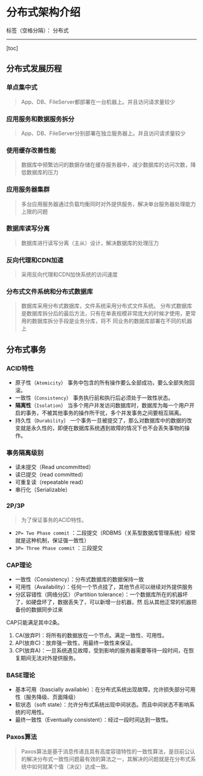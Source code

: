 # 分布式架构介绍

标签（空格分隔）： 分布式

---

[toc]

## 分布式发展历程

### 单点集中式
> App、DB、FileServer都部署在⼀台机器上。并且访问请求量较少

### 应⽤服务和数据服务拆分
> App、DB、FileServer分别部署在独⽴服务器上。并且访问请求量较少

### 使⽤缓存改善性能
> 数据库中频繁访问的数据存储在缓存服务器中，减少数据库的访问次数，降低数据库的压⼒

### 应⽤服务器集群
> 多台应⽤服务器通过负载均衡同时对外提供服务，解决单台服务器处理能⼒上限的问题

### 数据库读写分离
> 数据库进⾏读写分离（主从）设计，解决数据库的处理压⼒

### 反向代理和CDN加速
> 采⽤反向代理和CDN加快系统的访问速度

### 分布式⽂件系统和分布式数据库
> 数据库采⽤分布式数据库，⽂件系统采⽤分布式⽂件系统。
> 分布式数据库是数据库拆分后的最后⽅法，只有在单表规模⾮常庞⼤的时候才使⽤，更常⽤的数据库拆分⼿段是业务分库，将不
同业务的数据库部署在不同的机器上

## 分布式事务

### ACID特性

- 原子性（`Atomicity`）
    事务中包含的所有操作要么全部成功，要么全部失败回滚。
- 一致性（`Consistency`）
    事务执行前和执行后必须处于一致性状态。
- **隔离性**（`Isolation`）
    当多个用户并发访问数据库时，数据库为每一个用户开启的事务，不被其他事务的操作所干扰，多个并发事务之间要相互隔离。
- 持久性（`Durability`）
    一个事务一旦被提交了，那么对数据库中的数据的改变就是永久性的，即便在数据库系统遇到故障的情况下也不会丢失事物的操作。

### 事务隔离级别

- 读未提交（Read uncommitted）
- 读已提交（read committed）
- 可重复读（repeatable read）
- 串⾏化（Serializable）

### 2P/3P
> 为了保证事务的ACID特性。

- `2P= Two Phase commit`    ：⼆段提交（RDBMS（关系型数据库管理系统）经常就是这种机制，保证强⼀致性）
- `3P= Three Phase commit`  ：三段提交

### CAP理论

- ⼀致性（Consistency）：分布式数据库的数据保持⼀致
- 可⽤性（Availability）：任何⼀个节点挂了，其他节点可以继续对外提供服务
- 分区容错性（⽹络分区）（Partition tolerance）：⼀个数据库所在的机器坏了，如硬盘坏了，数据丢失了，可以新增⼀台机器，然
后从其他正常的机器把备份的数据同步过来

CAP只能满⾜其中2条。

1. CA(放弃P)：将所有的数据放在⼀个节点。满⾜⼀致性、可⽤性。
1. AP(放弃C)：放弃强⼀致性，⽤最终⼀致性来保证。
1. CP(放弃A)：⼀旦系统遇⻅故障，受到影响的服务器需要等待⼀段时间，在恢复期间⽆法对外提供服务。

### BASE理论
- 基本可⽤（bascially available）：在分布式系统出现故障，允许损失部分可⽤性（服务降级、⻚⾯降级）
- 软状态（soft state）：允许分布式系统出现中间状态。⽽且中间状态不影响系统的可⽤性。
- 最终⼀致性（Eventually consistent）：经过⼀段时间达到⼀致性。

### Paxos算法
> Paxos算法是基于消息传递且具有高度容错特性的一致性算法，是目前公认的解决分布式一致性问题最有效的算法之一，其解决的问题就是在分布式系统中如何就某个值（决议）达成一致。


